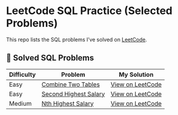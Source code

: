 # LeetCode SQL Practice (Selected Problems)

This repo lists the SQL problems I’ve solved on [LeetCode](https://leetcode.com/).

## 🔗 Solved SQL Problems

| Difficulty | Problem                                | My Solution |
|------------|-----------------------------------------|-------------|
| Easy       | [Combine Two Tables](https://leetcode.com/problems/combine-two-tables/)             | [View on LeetCode](https://leetcode.com/jonathanhermansen/submissions/detail/12345678/) |
| Easy       | [Second Highest Salary](https://leetcode.com/problems/second-highest-salary/)       | [View on LeetCode](https://leetcode.com/jonathanhermansen/submissions/detail/12345679/) |
| Medium     | [Nth Highest Salary](https://leetcode.com/problems/nth-highest-salary/)             | [View on LeetCode](https://leetcode.com/jonathanhermansen/submissions/detail/12345680/) |
